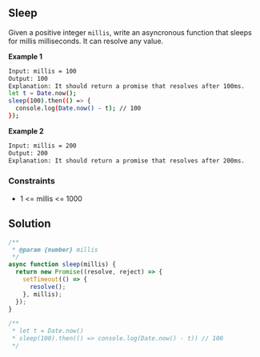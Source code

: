 ## Sleep

Given a positive integer `millis`, write an asyncronous function that sleeps for millis milliseconds. It can resolve any value.

**Example 1**

```bash
Input: millis = 100
Output: 100
Explanation: It should return a promise that resolves after 100ms.
let t = Date.now();
sleep(100).then(() => {
  console.log(Date.now() - t); // 100
});
```

**Example 2**

```bash
Input: millis = 200
Output: 200
Explanation: It should return a promise that resolves after 200ms.
```

### Constraints

- 1 <= millis <= 1000

## Solution

```javascript
/**
 * @param {number} millis
 */
async function sleep(millis) {
  return new Promise((resolve, reject) => {
    setTimeout(() => {
      resolve();
    }, millis);
  });
}

/**
 * let t = Date.now()
 * sleep(100).then(() => console.log(Date.now() - t)) // 100
 */
```
